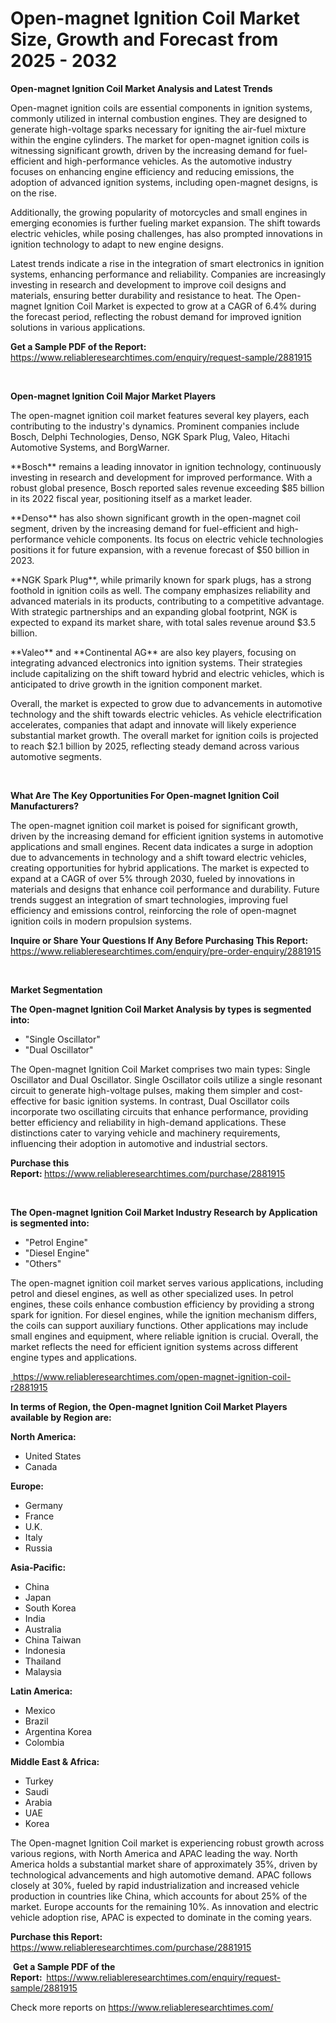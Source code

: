 <p><h1>Open-magnet Ignition Coil Market Size, Growth and Forecast from 2025 - 2032</h1></p><p><strong>Open-magnet Ignition Coil Market Analysis and Latest Trends</strong></p>
<p><p>Open-magnet ignition coils are essential components in ignition systems, commonly utilized in internal combustion engines. They are designed to generate high-voltage sparks necessary for igniting the air-fuel mixture within the engine cylinders. The market for open-magnet ignition coils is witnessing significant growth, driven by the increasing demand for fuel-efficient and high-performance vehicles. As the automotive industry focuses on enhancing engine efficiency and reducing emissions, the adoption of advanced ignition systems, including open-magnet designs, is on the rise.</p><p>Additionally, the growing popularity of motorcycles and small engines in emerging economies is further fueling market expansion. The shift towards electric vehicles, while posing challenges, has also prompted innovations in ignition technology to adapt to new engine designs.</p><p>Latest trends indicate a rise in the integration of smart electronics in ignition systems, enhancing performance and reliability. Companies are increasingly investing in research and development to improve coil designs and materials, ensuring better durability and resistance to heat. The Open-magnet Ignition Coil Market is expected to grow at a CAGR of 6.4% during the forecast period, reflecting the robust demand for improved ignition solutions in various applications.</p></p>
<p><strong>Get a Sample PDF of the Report:&nbsp;</strong> <a href="https://www.reliableresearchtimes.com/enquiry/request-sample/2881915?utm_campaign=3219&utm_medium=2&utm_source=Github&utm_content=ia&utm_term=12032025&utm_id=open-magnet-ignition-coil">https://www.reliableresearchtimes.com/enquiry/request-sample/2881915</a></p>
<p>&nbsp;</p>
<p><strong>Open-magnet Ignition Coil Major Market Players</strong></p>
<p><p>The open-magnet ignition coil market features several key players, each contributing to the industry's dynamics. Prominent companies include Bosch, Delphi Technologies, Denso, NGK Spark Plug, Valeo, Hitachi Automotive Systems, and BorgWarner.</p><p>**Bosch** remains a leading innovator in ignition technology, continuously investing in research and development for improved performance. With a robust global presence, Bosch reported sales revenue exceeding $85 billion in its 2022 fiscal year, positioning itself as a market leader.</p><p>**Denso** has also shown significant growth in the open-magnet coil segment, driven by the increasing demand for fuel-efficient and high-performance vehicle components. Its focus on electric vehicle technologies positions it for future expansion, with a revenue forecast of $50 billion in 2023.</p><p>**NGK Spark Plug**, while primarily known for spark plugs, has a strong foothold in ignition coils as well. The company emphasizes reliability and advanced materials in its products, contributing to a competitive advantage. With strategic partnerships and an expanding global footprint, NGK is expected to expand its market share, with total sales revenue around $3.5 billion.</p><p>**Valeo** and **Continental AG** are also key players, focusing on integrating advanced electronics into ignition systems. Their strategies include capitalizing on the shift toward hybrid and electric vehicles, which is anticipated to drive growth in the ignition component market.</p><p>Overall, the market is expected to grow due to advancements in automotive technology and the shift towards electric vehicles. As vehicle electrification accelerates, companies that adapt and innovate will likely experience substantial market growth. The overall market for ignition coils is projected to reach $2.1 billion by 2025, reflecting steady demand across various automotive segments.</p></p>
<p>&nbsp;</p>
<p><strong>What Are The Key Opportunities For Open-magnet Ignition Coil Manufacturers?</strong></p>
<p><p>The open-magnet ignition coil market is poised for significant growth, driven by the increasing demand for efficient ignition systems in automotive applications and small engines. Recent data indicates a surge in adoption due to advancements in technology and a shift toward electric vehicles, creating opportunities for hybrid applications. The market is expected to expand at a CAGR of over 5% through 2030, fueled by innovations in materials and designs that enhance coil performance and durability. Future trends suggest an integration of smart technologies, improving fuel efficiency and emissions control, reinforcing the role of open-magnet ignition coils in modern propulsion systems.</p></p>
<p><strong>Inquire or Share Your Questions If Any Before Purchasing This Report:</strong> <a href="https://www.reliableresearchtimes.com/enquiry/pre-order-enquiry/2881915?utm_campaign=3219&utm_medium=2&utm_source=Github&utm_content=ia&utm_term=12032025&utm_id=open-magnet-ignition-coil">https://www.reliableresearchtimes.com/enquiry/pre-order-enquiry/2881915</a></p>
<p>&nbsp;</p>
<p><strong>Market Segmentation</strong></p>
<p><strong>The Open-magnet Ignition Coil Market Analysis by types is segmented into:</strong></p>
<p><ul><li>"Single Oscillator"</li><li>"Dual Oscillator"</li></ul></p>
<p><p>The Open-magnet Ignition Coil Market comprises two main types: Single Oscillator and Dual Oscillator. Single Oscillator coils utilize a single resonant circuit to generate high-voltage pulses, making them simpler and cost-effective for basic ignition systems. In contrast, Dual Oscillator coils incorporate two oscillating circuits that enhance performance, providing better efficiency and reliability in high-demand applications. These distinctions cater to varying vehicle and machinery requirements, influencing their adoption in automotive and industrial sectors.</p></p>
<p><strong>Purchase this Report:&nbsp;</strong><a href="https://www.reliableresearchtimes.com/purchase/2881915?utm_campaign=3219&utm_medium=2&utm_source=Github&utm_content=ia&utm_term=12032025&utm_id=open-magnet-ignition-coil">https://www.reliableresearchtimes.com/purchase/2881915</a></p>
<p>&nbsp;</p>
<p><strong>The Open-magnet Ignition Coil Market Industry Research by Application is segmented into:</strong></p>
<p><ul><li>"Petrol Engine"</li><li>"Diesel Engine"</li><li>"Others"</li></ul></p>
<p><p>The open-magnet ignition coil market serves various applications, including petrol and diesel engines, as well as other specialized uses. In petrol engines, these coils enhance combustion efficiency by providing a strong spark for ignition. For diesel engines, while the ignition mechanism differs, the coils can support auxiliary functions. Other applications may include small engines and equipment, where reliable ignition is crucial. Overall, the market reflects the need for efficient ignition systems across different engine types and applications.</p></p>
<p><a href="https://www.reliableresearchtimes.com/open-magnet-ignition-coil-r2881915?utm_campaign=3219&utm_medium=2&utm_source=Github&utm_content=ia&utm_term=12032025&utm_id=open-magnet-ignition-coil">&nbsp;https://www.reliableresearchtimes.com/open-magnet-ignition-coil-r2881915</a></p>
<p><strong>In terms of Region, the Open-magnet Ignition Coil Market Players available by Region are:</strong></p>
<p>
    <p> <strong> North America: </strong>
        <ul>
            <li>United States</li>
            <li>Canada</li>
        </ul>
        </p> 
    <p> <strong> Europe: </strong>
        <ul>
            <li>Germany</li>
            <li>France</li>
            <li>U.K.</li>
            <li>Italy</li>
            <li>Russia</li>
        </ul>
        </p> 
    <p> <strong> Asia-Pacific: </strong>
        <ul>
            <li>China</li>
            <li>Japan</li>
            <li>South Korea</li>
            <li>India</li>
            <li>Australia</li>
            <li>China Taiwan</li>
            <li>Indonesia</li>
            <li>Thailand</li>
            <li>Malaysia</li>
        </ul>
        </p> 
    <p> <strong> Latin America: </strong>
        <ul>
            <li>Mexico</li>
            <li>Brazil</li>
            <li>Argentina Korea</li>
            <li>Colombia</li>
        </ul>
        </p> 
    <p> <strong> Middle East & Africa: </strong>
        <ul>
            <li>Turkey</li>
            <li>Saudi</li>
            <li>Arabia</li>
            <li>UAE</li>
            <li>Korea</li>
        </ul>
    </p>
    </p>
<p><p>The Open-magnet Ignition Coil market is experiencing robust growth across various regions, with North America and APAC leading the way. North America holds a substantial market share of approximately 35%, driven by technological advancements and high automotive demand. APAC follows closely at 30%, fueled by rapid industrialization and increased vehicle production in countries like China, which accounts for about 25% of the market. Europe accounts for the remaining 10%. As innovation and electric vehicle adoption rise, APAC is expected to dominate in the coming years.</p></p>
<p><strong>Purchase this Report: </strong><a href="https://www.reliableresearchtimes.com/purchase/2881915?utm_campaign=3219&utm_medium=2&utm_source=Github&utm_content=ia&utm_term=12032025&utm_id=open-magnet-ignition-coil">https://www.reliableresearchtimes.com/purchase/2881915</a></p>
<p>&nbsp;<strong>Get a Sample PDF of the Report:&nbsp;&nbsp;</strong><a href="https://www.reliableresearchtimes.com/enquiry/request-sample/2881915?utm_campaign=3219&utm_medium=2&utm_source=Github&utm_content=ia&utm_term=12032025&utm_id=open-magnet-ignition-coil">https://www.reliableresearchtimes.com/enquiry/request-sample/2881915</a></p>
<p><strong></strong></p>
<p>Check more reports on <a href="https://www.reliableresearchtimes.com/?utm_campaign=3219&utm_medium=2&utm_source=Github&utm_content=ia&utm_term=12032025&utm_id=open-magnet-ignition-coil">https://www.reliableresearchtimes.com/</a></p>
